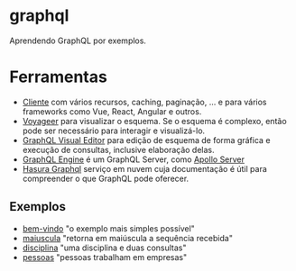 # graphql

Aprendendo GraphQL por exemplos.

# Ferramentas

- [Cliente](https://www.apollographql.com/docs/react/) com vários recursos, caching, paginação, ... e para vários frameworks como Vue, React, Angular e outros.
- [Voyageer](https://github.com/IvanGoncharov/graphql-voyager) para visualizar o esquema. Se o esquema é complexo, então pode ser necessário para interagir e visualizá-lo.
- [GraphQL Visual Editor](https://github.com/graphql-editor/graphql-editor) para edição de esquema de forma gráfica e execução de consultas, inclusive elaboração delas.
- [GraphQL Engine](https://github.com/hasura/graphql-engine) é um GraphQL Server, como [Apollo Server](https://www.apollographql.com/docs/apollo-server/)
- [Hasura Graphql](https://hasura.io) serviço em nuvem cuja documentação é útil para compreender o que GraphQL pode oferecer. 

## Exemplos

- [bem-vindo](bem-vindo) "o exemplo mais simples possível"
- [maiuscula](maiuscula) "retorna em maiúscula a sequência recebida"
- [disciplina](disciplina) "uma disciplina e duas consultas"
- [pessoas](pessoas) "pessoas trabalham em empresas"
